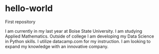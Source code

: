 # hello-world
First repository

I am currently in my last year at Boise State University. I am studying Applied Mathematics. Outside of college I am developing my Data Science in Python skills. I utilize datacamp.com for my instruction. I am looking to expand my knowledge with an innovative company.


